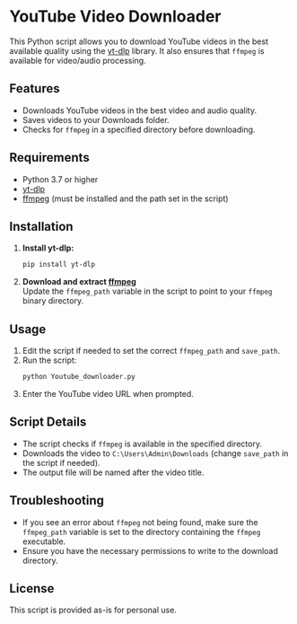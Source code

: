 # YouTube Video Downloader

This Python script allows you to download YouTube videos in the best available quality using the [yt-dlp](https://github.com/yt-dlp/yt-dlp) library. It also ensures that `ffmpeg` is available for video/audio processing.

## Features

- Downloads YouTube videos in the best video and audio quality.
- Saves videos to your Downloads folder.
- Checks for `ffmpeg` in a specified directory before downloading.

## Requirements

- Python 3.7 or higher
- [yt-dlp](https://github.com/yt-dlp/yt-dlp)
- [ffmpeg](https://ffmpeg.org/) (must be installed and the path set in the script)

## Installation

1. **Install yt-dlp:**
    ```sh
    pip install yt-dlp
    ```

2. **Download and extract [ffmpeg](https://ffmpeg.org/download.html)**  
   Update the `ffmpeg_path` variable in the script to point to your `ffmpeg` binary directory.

## Usage

1. Edit the script if needed to set the correct `ffmpeg_path` and `save_path`.
2. Run the script:
    ```sh
    python Youtube_downloader.py
    ```
3. Enter the YouTube video URL when prompted.

## Script Details

- The script checks if `ffmpeg` is available in the specified directory.
- Downloads the video to `C:\Users\Admin\Downloads` (change `save_path` in the script if needed).
- The output file will be named after the video title.

## Troubleshooting

- If you see an error about `ffmpeg` not being found, make sure the `ffmpeg_path` variable is set to the directory containing the `ffmpeg` executable.
- Ensure you have the necessary permissions to write to the download directory.

## License

This script is provided as-is for personal use.
